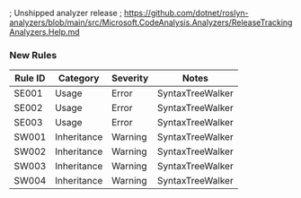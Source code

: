 ﻿; Unshipped analyzer release
; https://github.com/dotnet/roslyn-analyzers/blob/main/src/Microsoft.CodeAnalysis.Analyzers/ReleaseTrackingAnalyzers.Help.md

### New Rules

Rule ID | Category | Severity | Notes
--------|----------|----------|-------
SE001 | Usage | Error | SyntaxTreeWalker
SE002 | Usage | Error | SyntaxTreeWalker
SE003 | Usage | Error | SyntaxTreeWalker
SW001 | Inheritance | Warning | SyntaxTreeWalker
SW002 | Inheritance | Warning | SyntaxTreeWalker
SW003 | Inheritance | Warning | SyntaxTreeWalker
SW004 | Inheritance | Warning | SyntaxTreeWalker